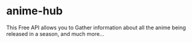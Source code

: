 # anime-hub
This Free API allows you to Gather information about all the anime being released in a season, and much more...
